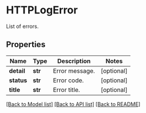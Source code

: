 # HTTPLogError

List of errors.

## Properties
Name | Type | Description | Notes
------------ | ------------- | ------------- | -------------
**detail** | **str** | Error message. | [optional] 
**status** | **str** | Error code. | [optional] 
**title** | **str** | Error title. | [optional] 

[[Back to Model list]](README.md#documentation-for-models) [[Back to API list]](README.md#documentation-for-api-endpoints) [[Back to README]](README.md)


